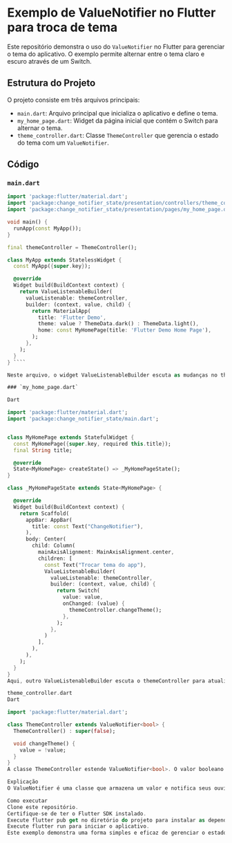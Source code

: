 # Exemplo de ValueNotifier no Flutter para troca de tema

Este repositório demonstra o uso do `ValueNotifier` no Flutter para gerenciar o tema do aplicativo. O exemplo permite alternar entre o tema claro e escuro através de um Switch.

## Estrutura do Projeto

O projeto consiste em três arquivos principais:

- `main.dart`: Arquivo principal que inicializa o aplicativo e define o tema.
- `my_home_page.dart`: Widget da página inicial que contém o Switch para alternar o tema.
- `theme_controller.dart`: Classe `ThemeController` que gerencia o estado do tema com um `ValueNotifier`.

## Código

### `main.dart`

`````dart
import 'package:flutter/material.dart';
import 'package:change_notifier_state/presentation/controllers/theme_controller.dart';
import 'package:change_notifier_state/presentation/pages/my_home_page.dart';

void main() {
  runApp(const MyApp());
}

final themeController = ThemeController();

class MyApp extends StatelessWidget {
  const MyApp({super.key});

  @override
  Widget build(BuildContext context) {
    return ValueListenableBuilder(
      valueListenable: themeController,
      builder: (context, value, child) {
        return MaterialApp(
          title: 'Flutter Demo',
          theme: value ? ThemeData.dark() : ThemeData.light(),
          home: const MyHomePage(title: 'Flutter Demo Home Page'),
        );
      },
    );
  }
} ````

Neste arquivo, o widget ValueListenableBuilder escuta as mudanças no themeController.  Sempre que o valor do tema é alterado, o MaterialApp é reconstruído com o novo tema.

### `my_home_page.dart`

Dart

import 'package:flutter/material.dart';
import 'package:change_notifier_state/main.dart';


class MyHomePage extends StatefulWidget {
  const MyHomePage({super.key, required this.title});
  final String title;

  @override
  State<MyHomePage> createState() => _MyHomePageState();
}

class _MyHomePageState extends State<MyHomePage> {

  @override
  Widget build(BuildContext context) {
    return Scaffold(
      appBar: AppBar(
        title: const Text("ChangeNotifier"),
      ),
      body: Center(
        child: Column(
          mainAxisAlignment: MainAxisAlignment.center,
          children: [
            const Text("Trocar tema do app"),
            ValueListenableBuilder(
              valueListenable: themeController,
              builder: (context, value, child) {
                return Switch(
                  value: value,
                  onChanged: (value) {
                    themeController.changeTheme();
                  },
                );
              },
            )
          ],
        ),
      ),
    );
  }
}
Aqui, outro ValueListenableBuilder escuta o themeController para atualizar o estado do Switch.  Quando o Switch é alterado, o método themeController.changeTheme() é chamado.

theme_controller.dart
Dart

import 'package:flutter/material.dart';

class ThemeController extends ValueNotifier<bool> {
  ThemeController() : super(false);

  void changeTheme() {
    value = !value;
  }
}
A classe ThemeController estende ValueNotifier<bool>. O valor booleano representa o tema atual (true para escuro, false para claro). O método changeTheme() inverte o valor atual do tema, notificando os ouvintes (os ValueListenableBuilder no main.dart e my_home_page.dart).

Explicação
O ValueNotifier é uma classe que armazena um valor e notifica seus ouvintes quando esse valor é alterado.  Neste exemplo, o ThemeController usa um ValueNotifier<bool> para armazenar o estado do tema.  Os widgets ValueListenableBuilder escutam as mudanças no ThemeController e se rebuildam quando o tema é alterado, garantindo que a interface do usuário reflita o tema atual.

Como executar
Clone este repositório.
Certifique-se de ter o Flutter SDK instalado.
Execute flutter pub get no diretório do projeto para instalar as dependências.
Execute flutter run para iniciar o aplicativo.
Este exemplo demonstra uma forma simples e eficaz de gerenciar o estado do tema em um aplicativo Flutter usando ValueNotifier.  É uma alternativa leve ao ChangeNotifier para casos mais simples, onde apenas um único valor precisa ser gerenciado.
`````
